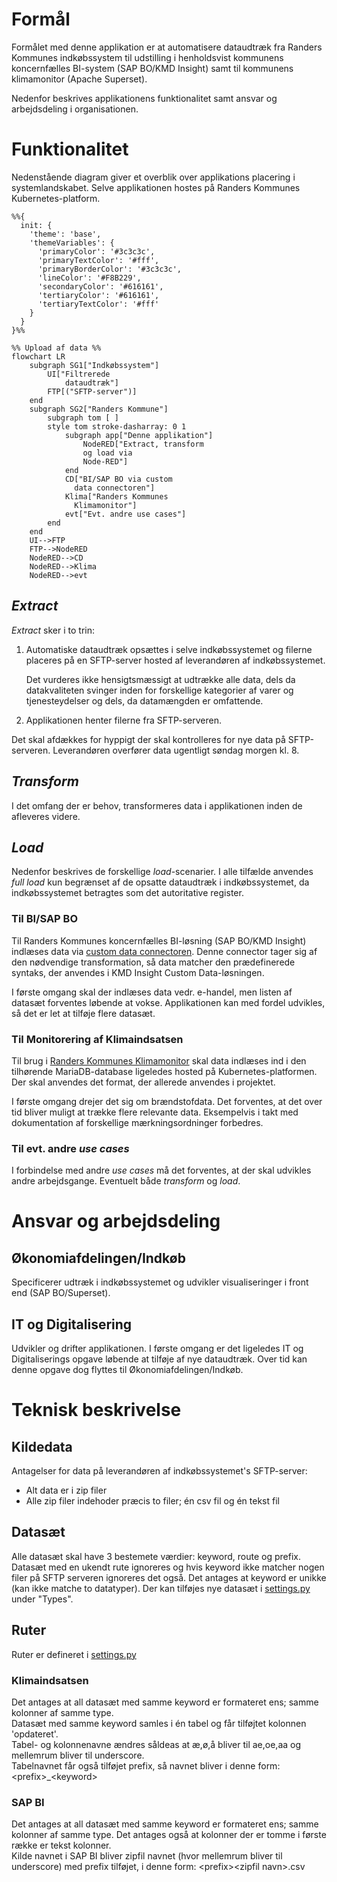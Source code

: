 # Formål
Formålet med denne applikation er at automatisere dataudtræk fra Randers Kommunes indkøbssystem til udstilling i henholdsvist kommunens koncernfælles BI-system (SAP BO/KMD Insight) samt til kommunens klimamonitor (Apache Superset).

Nedenfor beskrives applikationens funktionalitet samt ansvar og arbejdsdeling i organisationen. 

# Funktionalitet
Nedenstående diagram giver et overblik over applikations placering i systemlandskabet. Selve applikationen hostes på Randers Kommunes Kubernetes-platform. 

``` mermaid
%%{
  init: {
    'theme': 'base',
    'themeVariables': {
      'primaryColor': '#3c3c3c',
      'primaryTextColor': '#fff',
      'primaryBorderColor': '#3c3c3c',
      'lineColor': '#F8B229',
      'secondaryColor': '#616161',
      'tertiaryColor': '#616161',
      'tertiaryTextColor': '#fff'
    }
  }
}%%

%% Upload af data %%
flowchart LR
    subgraph SG1["Indkøbssystem"]
        UI["Filtrerede 
            dataudtræk"] 
        FTP[("SFTP-server")] 
    end    
    subgraph SG2["Randers Kommune"]
        subgraph tom [ ]
        style tom stroke-dasharray: 0 1       
            subgraph app["Denne applikation"]
                NodeRED["Extract, transform
                og load via 
                Node-RED"]
            end
            CD["BI/SAP BO via custom
              data connectoren"]
            Klima["Randers Kommunes
              Klimamonitor"]
            evt["Evt. andre use cases"]
        end
    end
    UI-->FTP   
    FTP-->NodeRED
    NodeRED-->CD
    NodeRED-->Klima
    NodeRED-->evt

```
## *Extract*
*Extract* sker i to trin:

1. Automatiske dataudtræk opsættes i selve indkøbssystemet og filerne placeres på en SFTP-server hosted af leverandøren af indkøbssystemet.

    Det vurderes ikke hensigtsmæssigt at udtrække alle data, dels da datakvaliteten svinger inden for forskellige kategorier af varer og tjenesteydelser og dels, da datamængden er omfattende. 
    
2. Applikationen henter filerne fra SFTP-serveren.

Det skal afdækkes for hyppigt der skal kontrolleres for nye data på SFTP-serveren. Leverandøren overfører data ugentligt søndag morgen kl. 8.

## *Transform*
I det omfang der er behov, transformeres data i applikationen inden de afleveres videre.

## *Load* 
Nedenfor beskrives de forskellige *load*-scenarier. I alle tilfælde anvendes *full load* kun begrænset af de opsatte dataudtræk i indkøbssystemet, da indkøbssystemet betragtes som det autoritative register.

### Til BI/SAP BO
Til Randers Kommunes koncernfælles BI-løsning (SAP BO/KMD Insight) indlæses data via <a href="https://github.com/Randers-Kommune-Digitalisering/custom-data-connector" target=_blank>custom data connectoren</a>. Denne connector tager sig af den nødvendige transformation, så data matcher den prædefinerede syntaks, der anvendes i KMD Insight Custom Data-løsningen. 

I første omgang skal der indlæses data vedr. e-handel, men listen af datasæt forventes løbende at vokse. Applikationen kan med fordel udvikles, så det er let at tilføje flere datasæt. 

### Til Monitorering af Klimaindsatsen
Til brug i <a href="https://github.com/Randers-Kommune-Digitalisering/vis-klimadata-initiativer-aktiviteter" target=_blank>Randers Kommunes Klimamonitor</a> skal data indlæses ind i den tilhørende MariaDB-database ligeledes hosted på Kubernetes-platformen. Der skal anvendes det format, der allerede anvendes i projektet.  

I første omgang drejer det sig om brændstofdata. Det forventes, at det over tid bliver muligt at trække flere relevante data. Eksempelvis i takt med dokumentation af forskellige mærkningsordninger forbedres. 

### Til evt. andre *use cases*
I forbindelse med andre *use cases* må det forventes, at der skal udvikles andre arbejdsgange. Eventuelt både *transform* og *load*. 

# Ansvar og arbejdsdeling
## Økonomiafdelingen/Indkøb
Specificerer udtræk i indkøbssystemet og udvikler visualiseringer i front end (SAP BO/Superset). 

## IT og Digitalisering
Udvikler og drifter applikationen. I første omgang er det ligeledes IT og Digitaliserings opgave løbende at tilføje af nye dataudtræk. Over tid kan denne opgave dog flyttes til Økonomiafdelingen/Indkøb.

# Teknisk beskrivelse
## Kildedata
Antagelser for data på leverandøren af indkøbssystemet's SFTP-server:
* Alt data er i zip filer
* Alle zip filer indehoder præcis to filer; én csv fil og én tekst fil

## Datasæt
Alle datasæt skal have 3 bestemete værdier: keyword, route og prefix.
Datasæt med en ukendt rute ignoreres og hvis keyword ikke matcher nogen filer på SFTP serveren ignoreres det også. Det antages at keyword er unikke (kan ikke matche to datatyper). Der kan tilføjes nye datasæt i [settings.py](python/config/settings.py) under "Types".

## Ruter
Ruter er defineret i [settings.py](python/config/settings.py)

### Klimaindsatsen
Det antages at all datasæt med samme keyword er formateret ens; samme kolonner af samme type.<br>
Datasæt med samme keyword samles i én tabel og får tilføjtet kolonnen 'opdateret'. <br>
Tabel- og kolonnenavne ændres såldeas at æ,ø,å bliver til ae,oe,aa og mellemrum bliver til underscore.<br>
Tabelnavnet får også tilføjet prefix, så navnet bliver i denne form: &lt;prefix>_&lt;keyword>

### SAP BI
Det antages at all datasæt med samme keyword er formateret ens; samme kolonner af samme type. Det antages også at kolonner der er tomme i første række er tekst kolonner. <br>
Kilde navnet i SAP BI bliver zipfil navnet (hvor mellemrum bliver til underscore) med prefix tilføjet, i denne form:  &lt;prefix>&lt;zipfil navn>.csv
